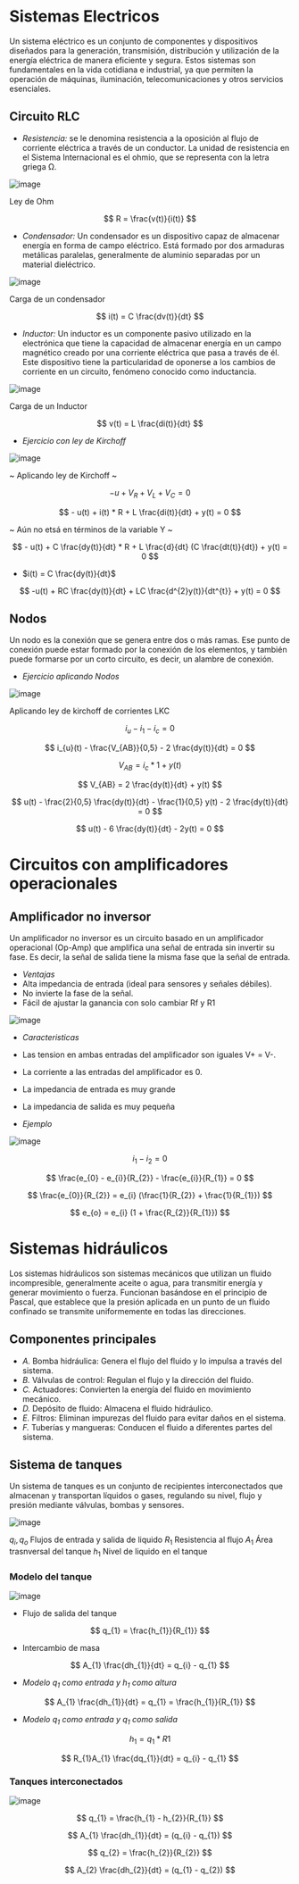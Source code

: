 # Sistemas Electricos

Un sistema eléctrico es un conjunto de componentes y dispositivos diseñados para la generación, transmisión, distribución y utilización de la energía eléctrica de manera eficiente y segura. Estos sistemas son fundamentales en la vida cotidiana e industrial, ya que permiten la operación de máquinas, iluminación, telecomunicaciones y otros servicios esenciales.

## Circuito RLC

- *Resistencia:* se le denomina resistencia a la oposición al flujo de corriente eléctrica a través de un conductor. La unidad de resistencia en el Sistema Internacional es el ohmio, que se representa con la letra griega Ω.

![image](https://github.com/user-attachments/assets/5aa07a3d-6455-4dfb-8036-21d9370bd5bc)

Ley de Ohm

$$ R = \frac{v(t)}{i(t)} $$

- *Condensador:* Un condensador es un dispositivo capaz de almacenar energía en forma de campo eléctrico. Está formado por dos armaduras metálicas paralelas, generalmente de aluminio separadas por un material dieléctrico.

![image](https://github.com/user-attachments/assets/780cec15-5602-4c4a-a00f-fb38ba603d00)

Carga de un condensador

$$ i(t) = C \frac{dv(t)}{dt} $$

- *Inductor:* Un inductor es un componente pasivo utilizado en la electrónica que tiene la capacidad de almacenar energía en un campo magnético creado por una corriente eléctrica que pasa a través de él. Este dispositivo tiene la particularidad de oponerse a los cambios de corriente en un circuito, fenómeno conocido como inductancia.

![image](https://github.com/user-attachments/assets/08798599-866f-4d92-92d6-d28b880ef77a)

Carga de un Inductor

$$ v(t) = L \frac{di(t)}{dt} $$

- *Ejercicio con ley de Kirchoff*

![image](https://github.com/user-attachments/assets/fec43beb-dfe9-41d8-a6ae-eb1c5e5246e0)

~ Aplicando ley de Kirchoff ~

$$ - u + V_{R} + V_{L} + V_{C} = 0 $$

$$ - u(t) + i(t) * R + L \frac{di(t)}{dt} + y(t) = 0 $$

~ Aún no etsá en términos de la variable Y ~

$$ - u(t) + C \frac{dy(t)}{dt} * R + L \frac{d}{dt} (C \frac{dt(t)}{dt}) + y(t) = 0 $$

- $i(t) = C \frac{dy(t)}{dt}$

$$ -u(t) + RC \frac{dy(t)}{dt} + LC \frac{d^{2}y(t)}{dt^{t}} + y(t) = 0 $$

## Nodos

Un nodo es la conexión que se genera entre dos o más ramas. Ese punto de conexión puede estar formado por la conexión de los elementos, y también puede formarse por un corto circuito, es decir, un alambre de conexión.

- *Ejercicio aplicando Nodos*

![image](https://github.com/user-attachments/assets/2c34be11-285b-4d22-aacc-0e2c4e6e47d9)

Aplicando ley de kirchoff de corrientes LKC

$$ i_{u} - i_{1} - i_{c} = 0 $$

$$ i_{u}(t) - \frac{V_{AB}}{0,5} - 2 \frac{dy(t)}{dt} = 0 $$

$$ V_{AB} = i_{c} * 1 + y(t) $$

$$ V_{AB} = 2 \frac{dy(t)}{dt} + y(t) $$

$$ u(t) - \frac{2}{0,5} \frac{dy(t)}{dt} - \frac{1}{0,5} y(t) - 2 \frac{dy(t)}{dt} = 0 $$

$$ u(t) - 6 \frac{dy(t)}{dt} - 2y(t) = 0 $$


# Circuitos con amplificadores operacionales

## Amplificador no inversor

Un amplificador no inversor es un circuito basado en un amplificador operacional (Op-Amp) que amplifica una señal de entrada sin invertir su fase. Es decir, la señal de salida tiene la misma fase que la señal de entrada.

- *Ventajas*
- Alta impedancia de entrada (ideal para sensores y señales débiles).
- No invierte la fase de la señal.
- Fácil de ajustar la ganancia con solo cambiar Rf y R1

![image](https://github.com/user-attachments/assets/4f6dc34c-3853-4849-b80d-53a325dee49f)

- *Caracteristicas*
- Las tension en ambas entradas del amplificador son iguales V+ = V-.
- La corriente a las entradas del amplificador es 0.
- La impedancia de entrada es muy grande
- La impedancia de salida es muy pequeña

- *Ejemplo*

![image](https://github.com/user-attachments/assets/ba8a06fd-949c-408d-970e-39d30e650549)

$$ i_{1} - i_{2} = 0 $$

$$ \frac{e_{0} - e_{i}}{R_{2}} - \frac{e_{i}}{R_{1}} = 0 $$

$$ \frac{e_{0}}{R_{2}} = e_{i} (\frac{1}{R_{2}} + \frac{1}{R_{1}}) $$

$$ e_{o} = e_{i} (1 + \frac{R_{2}}{R_{1}}) $$

# Sistemas hidráulicos

Los sistemas hidráulicos son sistemas mecánicos que utilizan un fluido incompresible, generalmente aceite o agua, para transmitir energía y generar movimiento o fuerza. Funcionan basándose en el principio de Pascal, que establece que la presión aplicada en un punto de un fluido confinado se transmite uniformemente en todas las direcciones.

## Componentes principales

- *A.* Bomba hidráulica: Genera el flujo del fluido y lo impulsa a través del sistema.
- *B.* Válvulas de control: Regulan el flujo y la dirección del fluido.
- *C.* Actuadores: Convierten la energía del fluido en movimiento mecánico.
- *D.* Depósito de fluido: Almacena el fluido hidráulico.
- *E.* Filtros: Eliminan impurezas del fluido para evitar daños en el sistema.
- *F.* Tuberías y mangueras: Conducen el fluido a diferentes partes del sistema.

## Sistema de tanques

Un sistema de tanques es un conjunto de recipientes interconectados que almacenan y transportan líquidos o gases, regulando su nivel, flujo y presión mediante válvulas, bombas y sensores.

![image](https://github.com/user-attachments/assets/447a5fd4-ac92-432c-af98-4fdb27319b50)

$q_{i} , q_{o}$ Flujos de entrada y salida de liquido
$R_{1}$ Resistencia al flujo
$A_{1}$ Área trasnversal del tanque 
$h_{1}$ Nivel de liquido en el tanque

### Modelo del tanque

![image](https://github.com/user-attachments/assets/447a5fd4-ac92-432c-af98-4fdb27319b50)

- Flujo de salida del tanque

$$ q_{1} = \frac{h_{1}}{R_{1}} $$

- Intercambio de masa

$$ A_{1} \frac{dh_{1}}{dt} = q_{i} - q_{1} $$

- *Modelo $q_{1}$ como entrada y $h_{1}$ como altura*

$$ A_{1} \frac{dh_{1}}{dt} = q_{1} = \frac{h_{1}}{R_{1}} $$

- *Modelo $q_{1}$ como entrada y $q_{1}$ como salida*

$$ h_{1} = q_{1} * R1 $$

$$ R_{1}A_{1} \frac{dq_{1}}{dt} = q_{i} - q_{1} $$

### Tanques interconectados

![image](https://github.com/user-attachments/assets/f61eb1bb-8a66-4e63-a595-ecbc49f58765)

$$ q_{1} = \frac{h_{1} - h_{2}}{R_{1}} $$

$$ A_{1} \frac{dh_{1}}{dt} = (q_{i} - q_{1}) $$

$$ q_{2} = \frac{h_{2}}{R_{2}} $$

$$ A_{2} \frac{dh_{2}}{dt} = (q_{1} - q_{2}) $$
